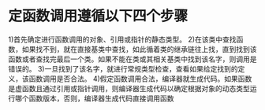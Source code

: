# 定函数调用遵循以下四个步骤

1)首先确定进行函数调用的对象、引用或指针的静态类型。
2)在该类中查找函数，如果找不到，就在直接基类中查找，如此循着类的继承链往上找，直到找到该函数或者查找完最后一个类。如果不能在类或其相关基类中找到该名字，则调用是错误的。
3)一旦找到了该名字，就进行常规类型检查，查看如果给定找到的定义，该函数调用是否合法。
4)假定函数调用合法，编译器就生成代码。如果函数是虚函数且通过引用或指针调用，则编译器生成代码以确定根据对象的动态类型运行哪个函数版本，否则，编译器生成代码直接调用函数
